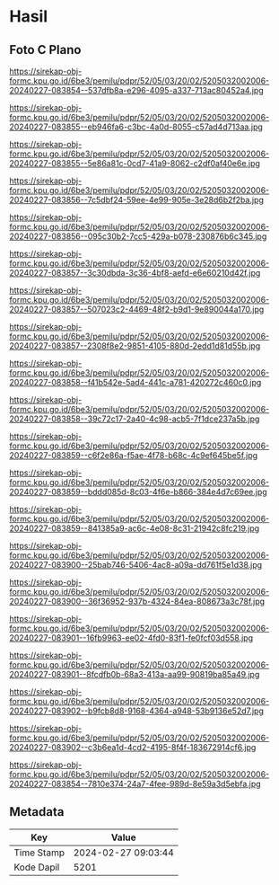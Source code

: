 # Hasil

## Foto C Plano

https://sirekap-obj-formc.kpu.go.id/6be3/pemilu/pdpr/52/05/03/20/02/5205032002006-20240227-083854--537dfb8a-e296-4095-a337-713ac80452a4.jpg

https://sirekap-obj-formc.kpu.go.id/6be3/pemilu/pdpr/52/05/03/20/02/5205032002006-20240227-083855--eb946fa6-c3bc-4a0d-8055-c57ad4d713aa.jpg

https://sirekap-obj-formc.kpu.go.id/6be3/pemilu/pdpr/52/05/03/20/02/5205032002006-20240227-083855--5e86a81c-0cd7-41a9-8062-c2df0af40e6e.jpg

https://sirekap-obj-formc.kpu.go.id/6be3/pemilu/pdpr/52/05/03/20/02/5205032002006-20240227-083856--7c5dbf24-59ee-4e99-905e-3e28d6b2f2ba.jpg

https://sirekap-obj-formc.kpu.go.id/6be3/pemilu/pdpr/52/05/03/20/02/5205032002006-20240227-083856--095c30b2-7cc5-429a-b078-230876b6c345.jpg

https://sirekap-obj-formc.kpu.go.id/6be3/pemilu/pdpr/52/05/03/20/02/5205032002006-20240227-083857--3c30dbda-3c36-4bf8-aefd-e6e60210d42f.jpg

https://sirekap-obj-formc.kpu.go.id/6be3/pemilu/pdpr/52/05/03/20/02/5205032002006-20240227-083857--507023c2-4469-48f2-b9d1-9e890044a170.jpg

https://sirekap-obj-formc.kpu.go.id/6be3/pemilu/pdpr/52/05/03/20/02/5205032002006-20240227-083857--2308f8e2-9851-4105-880d-2edd1d81d55b.jpg

https://sirekap-obj-formc.kpu.go.id/6be3/pemilu/pdpr/52/05/03/20/02/5205032002006-20240227-083858--f41b542e-5ad4-441c-a781-420272c460c0.jpg

https://sirekap-obj-formc.kpu.go.id/6be3/pemilu/pdpr/52/05/03/20/02/5205032002006-20240227-083858--39c72c17-2a40-4c98-acb5-7f1dce237a5b.jpg

https://sirekap-obj-formc.kpu.go.id/6be3/pemilu/pdpr/52/05/03/20/02/5205032002006-20240227-083859--c6f2e86a-f5ae-4f78-b68c-4c9ef645be5f.jpg

https://sirekap-obj-formc.kpu.go.id/6be3/pemilu/pdpr/52/05/03/20/02/5205032002006-20240227-083859--bddd085d-8c03-4f6e-b866-384e4d7c69ee.jpg

https://sirekap-obj-formc.kpu.go.id/6be3/pemilu/pdpr/52/05/03/20/02/5205032002006-20240227-083859--841385a9-ac6c-4e08-8c31-21942c8fc219.jpg

https://sirekap-obj-formc.kpu.go.id/6be3/pemilu/pdpr/52/05/03/20/02/5205032002006-20240227-083900--25bab746-5406-4ac8-a09a-dd761f5e1d38.jpg

https://sirekap-obj-formc.kpu.go.id/6be3/pemilu/pdpr/52/05/03/20/02/5205032002006-20240227-083900--36f36952-937b-4324-84ea-808673a3c78f.jpg

https://sirekap-obj-formc.kpu.go.id/6be3/pemilu/pdpr/52/05/03/20/02/5205032002006-20240227-083901--16fb9963-ee02-4fd0-83f1-fe0fcf03d558.jpg

https://sirekap-obj-formc.kpu.go.id/6be3/pemilu/pdpr/52/05/03/20/02/5205032002006-20240227-083901--8fcdfb0b-68a3-413a-aa99-90819ba85a49.jpg

https://sirekap-obj-formc.kpu.go.id/6be3/pemilu/pdpr/52/05/03/20/02/5205032002006-20240227-083902--b9fcb8d8-9168-4364-a948-53b9136e52d7.jpg

https://sirekap-obj-formc.kpu.go.id/6be3/pemilu/pdpr/52/05/03/20/02/5205032002006-20240227-083902--c3b6ea1d-4cd2-4195-8f4f-183672914cf6.jpg

https://sirekap-obj-formc.kpu.go.id/6be3/pemilu/pdpr/52/05/03/20/02/5205032002006-20240227-083854--7810e374-24a7-4fee-989d-8e59a3d5ebfa.jpg


## Metadata

| Key        | Value               |
| ---------- | ------------------- |
| Time Stamp | 2024-02-27 09:03:44 |
| Kode Dapil | 5201                |



